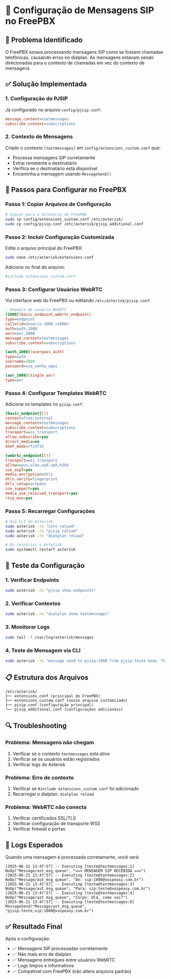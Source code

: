 # 📱 Configuração de Mensagens SIP no FreePBX

## 🎯 Problema Identificado

O FreePBX estava processando mensagens SIP como se fossem chamadas telefônicas, causando erros no dialplan. As mensagens estavam sendo direcionadas para o contexto de chamadas em vez do contexto de mensagens.

## ✅ Solução Implementada

### 1. **Configuração do PJSIP**
Já configurado no arquivo `config/pjsip.conf`:
```ini
message_context=textmessages
subscribe_context=subscriptions
```

### 2. **Contexto de Mensagens**
Criado o contexto `[textmessages]` em `config/extensions_custom.conf` que:
- Processa mensagens SIP corretamente
- Extrai remetente e destinatário
- Verifica se o destinatário está disponível  
- Encaminha a mensagem usando `MessageSend()`

## 🔧 Passos para Configurar no FreePBX

### **Passo 1: Copiar Arquivos de Configuração**

```bash
# Copiar para o diretório do FreePBX
sudo cp config/extensions_custom.conf /etc/asterisk/
sudo cp config/pjsip.conf /etc/asterisk/pjsip_additional.conf
```

### **Passo 2: Incluir Configuração Customizada**

Edite o arquivo principal do FreePBX:
```bash
sudo nano /etc/asterisk/extensions.conf
```

Adicione no final do arquivo:
```ini
#include extensions_custom.conf
```

### **Passo 3: Configurar Usuários WebRTC**

Via interface web do FreePBX ou editando `/etc/asterisk/pjsip.conf`:

```ini
; Exemplo de usuário WebRTC
[1000](basic_endpoint,webrtc_endpoint)
type=endpoint
callerid=Usuario 1000 <1000>
auth=auth_1000
aors=aor_1000
message_context=textmessages
subscribe_context=subscriptions

[auth_1000](userpass_auth)
type=auth
username=1000
password=sua_senha_aqui

[aor_1000](single_aor)
type=aor
```

### **Passo 4: Configurar Templates WebRTC**

Adicione os templates no `pjsip.conf`:

```ini
[basic_endpoint](!)
context=from-internal
message_context=textmessages
subscribe_context=subscriptions
transport=wss_transport
allow_subscribe=yes
direct_media=no
dtmf_mode=rfc4733

[webrtc_endpoint](!)
transport=wss_transport
allow=opus,ulaw,vp9,vp8,h264
use_avpf=yes
media_encryption=dtls
dtls_verify=fingerprint
dtls_setup=actpass
ice_support=yes
media_use_received_transport=yes
rtcp_mux=yes
```

### **Passo 5: Recarregar Configurações**

```bash
# Via CLI do Asterisk
sudo asterisk -rx "core reload"
sudo asterisk -rx "pjsip reload"
sudo asterisk -rx "dialplan reload"

# Ou reiniciar o Asterisk
sudo systemctl restart asterisk
```

## 🧪 Teste da Configuração

### **1. Verificar Endpoints**
```bash
sudo asterisk -rx "pjsip show endpoints"
```

### **2. Verificar Contextos**
```bash
sudo asterisk -rx "dialplan show textmessages"
```

### **3. Monitorar Logs**
```bash
sudo tail -f /var/log/asterisk/messages
```

### **4. Teste de Mensagem via CLI**
```bash
sudo asterisk -rx "message send to pjsip:1000 from pjsip:teste body 'Teste de mensagem'"
```

## 📋 Estrutura dos Arquivos

```
/etc/asterisk/
├── extensions.conf (principal do FreePBX)
├── extensions_custom.conf (nosso arquivo customizado)
├── pjsip.conf (configuração principal)
└── pjsip_additional.conf (configurações adicionais)
```

## 🔍 Troubleshooting

### **Problema: Mensagens não chegam**
1. Verificar se o contexto `textmessages` está ativo
2. Verificar se os usuários estão registrados
3. Verificar logs do Asterisk

### **Problema: Erro de contexto**
1. Verificar se `#include extensions_custom.conf` foi adicionado
2. Recarregar o dialplan: `dialplan reload`

### **Problema: WebRTC não conecta**
1. Verificar certificados SSL/TLS
2. Verificar configuração de transporte WSS
3. Verificar firewall e portas

## 📝 Logs Esperados

Quando uma mensagem é processada corretamente, você verá:

```
[2025-06-21 13:47:57] -- Executing [teste@textmessages:1] NoOp("Message/ast_msg_queue", "=== MENSAGEM SIP RECEBIDA ===")
[2025-06-21 13:47:57] -- Executing [teste@textmessages:2] NoOp("Message/ast_msg_queue", "De: sip:1000@voipeasy.com.br")
[2025-06-21 13:47:57] -- Executing [teste@textmessages:3] NoOp("Message/ast_msg_queue", "Para: sip:teste@voipeasy.com.br")
[2025-06-21 13:47:57] -- Executing [teste@textmessages:4] NoOp("Message/ast_msg_queue", "Corpo: Olá, como vai?")
[2025-06-21 13:47:57] -- Executing [teste@textmessages:8] MessageSend("Message/ast_msg_queue", "pjsip:teste,sip:1000@voipeasy.com.br")
```

## ✅ Resultado Final

Após a configuração:
- ✅ Mensagens SIP processadas corretamente
- ✅ Não mais erro de dialplan
- ✅ Mensagens entregues entre usuários WebRTC
- ✅ Logs limpos e informativos
- ✅ Compatível com FreePBX (não altera arquivos padrão) 